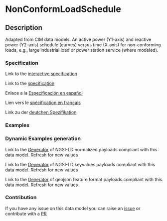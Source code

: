 # NonConformLoadSchedule

## Description 

Adapted from CIM data models. An active power (Y1-axis) and reactive power (Y2-axis) schedule (curves) versus time (X-axis) for non-conforming loads, e.g., large industrial load or power station service (where modeled).
### Specification

Link to the [interactive specification](https://swagger.lab.fiware.org/?url=https://github.com/smart-data-models/dataModel.EnergyCIM/blob/master/NonConformLoadSchedule/swagger.yaml)

Link to the [specification](https://github.com/smart-data-models/dataModel.EnergyCIM/blob/master/NonConformLoadSchedule/doc/spec.md)

Enlace a la [Especificación en español](https://github.com/smart-data-models/dataModel.EnergyCIM/blob/master/NonConformLoadSchedule/doc/spec_ES.md)

Lien vers le [spécification en français](https://github.com/smart-data-models/dataModel.EnergyCIM/blob/master/NonConformLoadSchedule/doc/spec_FR.md)

Link zu der [deutchen Spezifikation](https://github.com/smart-data-models/dataModel.EnergyCIM/blob/master/NonConformLoadSchedule/doc/spec_DE.md)
### Examples
### Dynamic Examples generation

Link to the [Generator](https://smartdatamodels.org/extra/ngsi-ld_generator_v0.92.php?schemaUrl=https://raw.githubusercontent.com/smart-data-models/dataModel.EnergyCIM/master/NonConformLoadSchedule/schema.json&email=info@smartdatamodels.org) of NGSI-LD normalized payloads compliant with this data model. Refresh for new values

Link to the [Generator](https://smartdatamodels.org/extra/ngsi-ld_generator_keyvalues_v0.92.php?schemaUrl=https://raw.githubusercontent.com/smart-data-models/dataModel.EnergyCIM/master/NonConformLoadSchedule/schema.json&email=info@smartdatamodels.org) of NGSI-LD keyvalues payloads compliant with this data model. Refresh for new values

Link to the [Generator](https://smartdatamodels.org/extra/geojson_features_generator_v1.0.php?schemaUrl=https://raw.githubusercontent.com/smart-data-models/dataModel.EnergyCIM/master/NonConformLoadSchedule/schema.json&email=info@smartdatamodels.org) of geojson feature format payloads compliant with this data model. Refresh for new values
### Contribution

 If you have any issue on this data model you can raise an [issue](https://github.com/smart-data-models/dataModel.EnergyCIM/issues)  or contribute with a [PR](https://github.com/smart-data-models/dataModel.EnergyCIM/pulls)